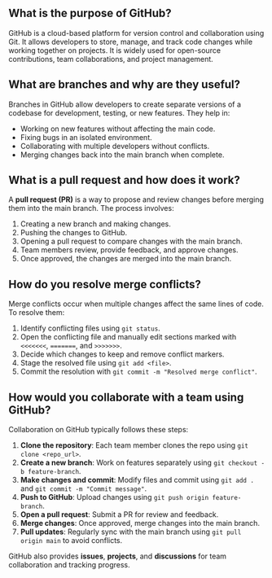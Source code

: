 

## What is the purpose of GitHub?
GitHub is a cloud-based platform for version control and collaboration using Git. It allows developers to store, manage, and track code changes while working together on projects. It is widely used for open-source contributions, team collaborations, and project management.

## What are branches and why are they useful?
Branches in GitHub allow developers to create separate versions of a codebase for development, testing, or new features. They help in:
- Working on new features without affecting the main code.
- Fixing bugs in an isolated environment.
- Collaborating with multiple developers without conflicts.
- Merging changes back into the main branch when complete.

## What is a pull request and how does it work?
A **pull request (PR)** is a way to propose and review changes before merging them into the main branch. The process involves:
1. Creating a new branch and making changes.
2. Pushing the changes to GitHub.
3. Opening a pull request to compare changes with the main branch.
4. Team members review, provide feedback, and approve changes.
5. Once approved, the changes are merged into the main branch.

## How do you resolve merge conflicts?
Merge conflicts occur when multiple changes affect the same lines of code. To resolve them:
1. Identify conflicting files using `git status`.
2. Open the conflicting file and manually edit sections marked with `<<<<<<<`, `=======`, and `>>>>>>>`.
3. Decide which changes to keep and remove conflict markers.
4. Stage the resolved file using `git add <file>`.
5. Commit the resolution with `git commit -m "Resolved merge conflict"`.

## How would you collaborate with a team using GitHub?
Collaboration on GitHub typically follows these steps:
1. **Clone the repository**: Each team member clones the repo using `git clone <repo_url>`.
2. **Create a new branch**: Work on features separately using `git checkout -b feature-branch`.
3. **Make changes and commit**: Modify files and commit using `git add .` and `git commit -m "Commit message"`.
4. **Push to GitHub**: Upload changes using `git push origin feature-branch`.
5. **Open a pull request**: Submit a PR for review and feedback.
6. **Merge changes**: Once approved, merge changes into the main branch.
7. **Pull updates**: Regularly sync with the main branch using `git pull origin main` to avoid conflicts.

GitHub also provides **issues**, **projects**, and **discussions** for team collaboration and tracking progress.

